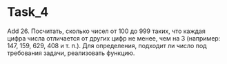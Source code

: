 # Task_4
Add
26.	Посчитать, сколько чисел от 100 до 999 таких, что каждая цифра числа отличается от других цифр не менее, чем на 3 (например: 147, 159, 629, 408 и т. п.). Для определения, подходит ли число под требования задачи, реализовать функцию.
